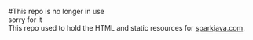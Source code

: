 #This repo is no longer in use<br>
 sorry for it<br>
This repo used to hold the HTML and static resources for [sparkjava.com](http://sparkjava.com).
